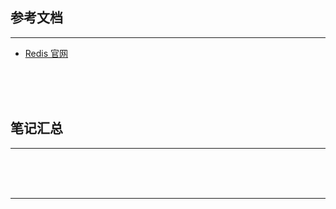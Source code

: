 ## 参考文档

---

* [Redis 官网](https://redis.io/)



<br/><br/><br/>



## 笔记汇总

---





<br/><br/><br/>

---

